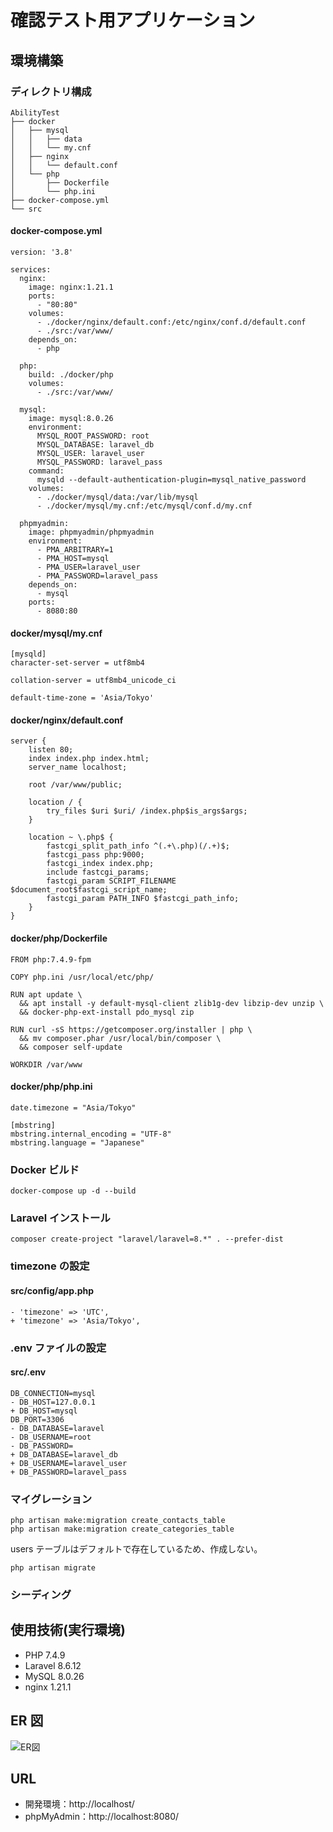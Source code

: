 # 確認テスト用アプリケーション

## 環境構築

### ディレクトリ構成

```
AbilityTest
├── docker
│   ├── mysql
│   │   ├── data
│   │   └── my.cnf
│   ├── nginx
│   │   └── default.conf
│   └── php
│       ├── Dockerfile
│       └── php.ini
├── docker-compose.yml
└── src
```

#### docker-compose.yml

```
version: '3.8'

services:
  nginx:
    image: nginx:1.21.1
    ports:
      - "80:80"
    volumes:
      - ./docker/nginx/default.conf:/etc/nginx/conf.d/default.conf
      - ./src:/var/www/
    depends_on:
      - php

  php:
    build: ./docker/php
    volumes:
      - ./src:/var/www/

  mysql:
    image: mysql:8.0.26
    environment:
      MYSQL_ROOT_PASSWORD: root
      MYSQL_DATABASE: laravel_db
      MYSQL_USER: laravel_user
      MYSQL_PASSWORD: laravel_pass
    command:
      mysqld --default-authentication-plugin=mysql_native_password
    volumes:
      - ./docker/mysql/data:/var/lib/mysql
      - ./docker/mysql/my.cnf:/etc/mysql/conf.d/my.cnf

  phpmyadmin:
    image: phpmyadmin/phpmyadmin
    environment:
      - PMA_ARBITRARY=1
      - PMA_HOST=mysql
      - PMA_USER=laravel_user
      - PMA_PASSWORD=laravel_pass
    depends_on:
      - mysql
    ports:
      - 8080:80
```

#### docker/mysql/my.cnf

```
[mysqld]
character-set-server = utf8mb4

collation-server = utf8mb4_unicode_ci

default-time-zone = 'Asia/Tokyo'
```

#### docker/nginx/default.conf

```
server {
    listen 80;
    index index.php index.html;
    server_name localhost;

    root /var/www/public;

    location / {
        try_files $uri $uri/ /index.php$is_args$args;
    }

    location ~ \.php$ {
        fastcgi_split_path_info ^(.+\.php)(/.+)$;
        fastcgi_pass php:9000;
        fastcgi_index index.php;
        include fastcgi_params;
        fastcgi_param SCRIPT_FILENAME $document_root$fastcgi_script_name;
        fastcgi_param PATH_INFO $fastcgi_path_info;
    }
}
```

#### docker/php/Dockerfile

```
FROM php:7.4.9-fpm

COPY php.ini /usr/local/etc/php/

RUN apt update \
  && apt install -y default-mysql-client zlib1g-dev libzip-dev unzip \
  && docker-php-ext-install pdo_mysql zip

RUN curl -sS https://getcomposer.org/installer | php \
  && mv composer.phar /usr/local/bin/composer \
  && composer self-update

WORKDIR /var/www
```

#### docker/php/php.ini

```
date.timezone = "Asia/Tokyo"

[mbstring]
mbstring.internal_encoding = "UTF-8"
mbstring.language = "Japanese"
```

### Docker ビルド

`docker-compose up -d --build`

### Laravel インストール

`composer create-project "laravel/laravel=8.*" . --prefer-dist`

### timezone の設定

#### src/config/app.php

```
- 'timezone' => 'UTC',
+ 'timezone' => 'Asia/Tokyo',
```

### .env ファイルの設定

#### src/.env

```
DB_CONNECTION=mysql
- DB_HOST=127.0.0.1
+ DB_HOST=mysql
DB_PORT=3306
- DB_DATABASE=laravel
- DB_USERNAME=root
- DB_PASSWORD=
+ DB_DATABASE=laravel_db
+ DB_USERNAME=laravel_user
+ DB_PASSWORD=laravel_pass
```

### マイグレーション

```
php artisan make:migration create_contacts_table
php artisan make:migration create_categories_table
```

users テーブルはデフォルトで存在しているため、作成しない。

```
php artisan migrate
```

### シーディング

## 使用技術(実行環境)

- PHP 7.4.9
- Laravel 8.6.12
- MySQL 8.0.26
- nginx 1.21.1

## ER 図

![ER図](ER図.png)

## URL

- 開発環境：http://localhost/
- phpMyAdmin：http://localhost:8080/
